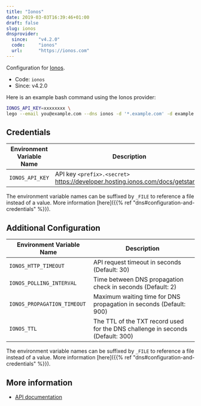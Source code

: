 ```yaml
---
title: "Ionos"
date: 2019-03-03T16:39:46+01:00
draft: false
slug: ionos
dnsprovider:
  since:    "v4.2.0"
  code:     "ionos"
  url:      "https://ionos.com"
---
```


<!-- THIS DOCUMENTATION IS AUTO-GENERATED. PLEASE DO NOT EDIT. -->
<!-- providers/dns/ionos/ionos.toml -->
<!-- THIS DOCUMENTATION IS AUTO-GENERATED. PLEASE DO NOT EDIT. -->


Configuration for [Ionos](https://ionos.com).


<!--more-->

- Code: `ionos`
- Since: v4.2.0


Here is an example bash command using the Ionos provider:

```bash
IONOS_API_KEY=xxxxxxxx \
lego --email you@example.com --dns ionos -d '*.example.com' -d example.com run
```




## Credentials

| Environment Variable Name | Description |
|-----------------------|-------------|
| `IONOS_API_KEY` | API key `<prefix>.<secret>` https://developer.hosting.ionos.com/docs/getstarted |

The environment variable names can be suffixed by `_FILE` to reference a file instead of a value.
More information [here]({{% ref "dns#configuration-and-credentials" %}}).


## Additional Configuration

| Environment Variable Name | Description |
|--------------------------------|-------------|
| `IONOS_HTTP_TIMEOUT` | API request timeout in seconds (Default: 30) |
| `IONOS_POLLING_INTERVAL` | Time between DNS propagation check in seconds (Default: 2) |
| `IONOS_PROPAGATION_TIMEOUT` | Maximum waiting time for DNS propagation in seconds (Default: 900) |
| `IONOS_TTL` | The TTL of the TXT record used for the DNS challenge in seconds (Default: 300) |

The environment variable names can be suffixed by `_FILE` to reference a file instead of a value.
More information [here]({{% ref "dns#configuration-and-credentials" %}}).




## More information

- [API documentation](https://developer.hosting.ionos.com/docs/dns)

<!-- THIS DOCUMENTATION IS AUTO-GENERATED. PLEASE DO NOT EDIT. -->
<!-- providers/dns/ionos/ionos.toml -->
<!-- THIS DOCUMENTATION IS AUTO-GENERATED. PLEASE DO NOT EDIT. -->
